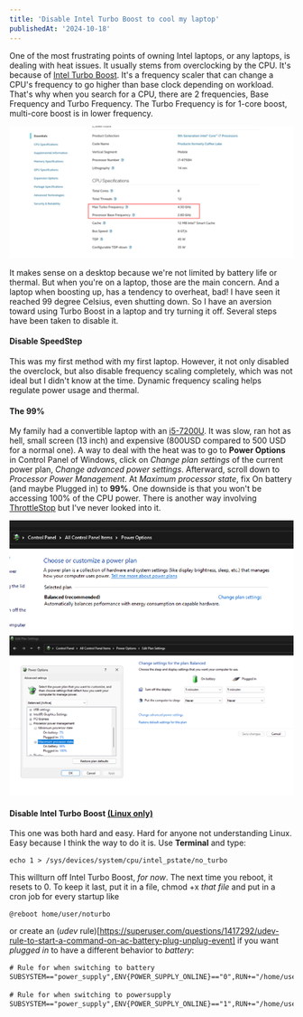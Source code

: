 ```yaml
---
title: 'Disable Intel Turbo Boost to cool my laptop'
publishedAt: '2024-10-18'
---
```

One of the most frustrating points of owning Intel laptops, or any laptops, is dealing with
heat issues. It usually stems from overclocking by the CPU. It's because of 
[Intel Turbo Boost](https://en.wikipedia.org/wiki/Intel_Turbo_Boost). It's a frequency scaler that can
change a CPU's frequency to go higher than base clock depending on workload. That's why when you 
search for a CPU, there are 2 frequencies, Base Frequency and Turbo Frequency. The Turbo Frequency
is for 1-core boost, multi-core boost is in lower frequency.

![](/images/blog/241018/9750h.png)

It makes sense on a desktop because we're not limited by battery life or thermal. But when you're on
a laptop, those are the main concern. And a laptop when boosting up, has a tendency to overheat, bad!
I have seen it reached 99 degree Celsius, even shutting down. So I have an aversion toward using 
Turbo Boost in a laptop and try turning it off. Several steps have been taken to disable it.

#### Disable SpeedStep
This was my first method with my first laptop. However, it not only disabled the overclock, but also
disable frequency scaling completely, which was not ideal but I didn't know at the time. Dynamic frequency
scaling helps regulate power usage and thermal.

#### The 99%
My family had a convertible laptop with an [i5-7200U](https://ark.intel.com/content/www/us/en/ark/products/95443/intel-core-i5-7200u-processor-3m-cache-up-to-3-10-ghz.html). It was slow, ran hot as hell, small screen (13 inch) 
and expensive (800USD compared to 500 USD for a normal one). A way to deal with the heat was to go to **Power Options**
in Control Panel of Windows, click on *Change plan settings* of the current power plan, *Change advanced power settings*.
Afterward, scroll down to *Processor Power Management*. At *Maximum processor state*, fix On battery (and maybe
Plugged in) to **99%**. One downside is that you won't be accessing 100% of the CPU power. There is another way involving
[ThrottleStop](https://www.techpowerup.com/download/techpowerup-throttlestop/) but I've never looked into it.

![](/images/blog/241018/power-1.png)
![](/images/blog/241018/power-2.png)

#### Disable Intel Turbo Boost [(Linux only)](https://forums.linuxmint.com/viewtopic.php?t=355295)
This one was both hard and easy. Hard for anyone not understanding Linux. Easy because I think the way to do it is.
Use **Terminal** and type:
```
echo 1 > /sys/devices/system/cpu/intel_pstate/no_turbo
```
This willturn off Intel Turbo Boost, *for now*. The next time you reboot, it resets to 0. To keep it
last, put it in a file, chmod +x *that file* and put in  a cron job for every startup like
```
@reboot home/user/noturbo
```
or create an (*udev* rule)[https://superuser.com/questions/1417292/udev-rule-to-start-a-command-on-ac-battery-plug-unplug-event]
if you want *plugged in* to have a different behavior to *battery*:
```
# Rule for when switching to battery
SUBSYSTEM=="power_supply",ENV{POWER_SUPPLY_ONLINE}=="0",RUN+="/home/user/noturbo"

# Rule for when switching to powersupply
SUBSYSTEM=="power_supply",ENV{POWER_SUPPLY_ONLINE}=="1",RUN+="/home/user/noturbo"
```

